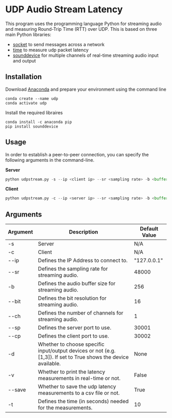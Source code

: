 # UDP Audio Stream Latency

This program uses the programming language Python for streaming audio and measuring Round-Trip Time (RTT) over UDP. This is based on three main Python libraries: 

- [socket](https://docs.python.org/3/library/socket.html#module-socket) to send messages across a network 
- [time](https://docs.python.org/3/library/time.html) to measure udp packet latency 
- [sounddevice](https://pypi.org/project/sounddevice/) for multiple channels of real-time streaming audio input and output

## Installation

Download [Anaconda](https://www.anaconda.com/products/distribution) and prepare your environment using the command line

```
conda create --name udp
conda activate udp
```
Install the required libraires

```
conda install -c anaconda pip
pip install sounddevice
``` 

## Usage

In order to establish a peer-to-peer connection, you can specify the following arguments in the command-line. 

**Server**
```python
python udpstream.py -s --ip <client ip> --sr <sampling rate> -b <buffer size> --bit <bit resolution> --ch <channels> --sp <server port> --cp <client port> -d <bool or list> -v <bool>
```
**Client**
```python
python udpstream.py -c --ip <server ip> --sr <sampling rate> -b <buffer size> --bit <bit resolution> --ch <channels> --sp <server port> --cp <client port> -d <bool or list> -v <bool> --save <save csv> -t <running time>
```

## Arguments

| Argument | Description                                                                                                     | Default Value |
|----------|-----------------------------------------------------------------------------------------------------------------|---------------|
| -s       | Server                                                                                                          | N/A           |
| -c       | Client                                                                                                          | N/A           |
| --ip     | Defines the IP Address to connect to.                                                                           | "127.0.0.1"   |
| --sr     | Defines the sampling rate for streaming audio.                                                                  | 48000         |
| -b       | Defines the audio buffer size for streaming audio.                                                              | 256           |
| --bit    | Defines the bit resolution for streaming audio.                                                                 | 16            |
| --ch     | Defines the number of channels for streaming audio.                                                             | 1             |
| --sp     | Defines the server port to use.                                                                                 | 30001         |
| --cp     | Defines the client port to use.                                                                                 | 30002         |
| -d       | Whether to choose specific input/output devices or not (e.g. [1,3]). If set to True shows the device available. | None          |
| -v       | Whether to print the latency measurements in real-time or not.                                                  | False         |
| --save   | Whether to save the udp latency measurements to a csv file or not.                                              | True         |
| -t       | Defines the time (in seconds) needed for the measurements.                                                      | 10            |

